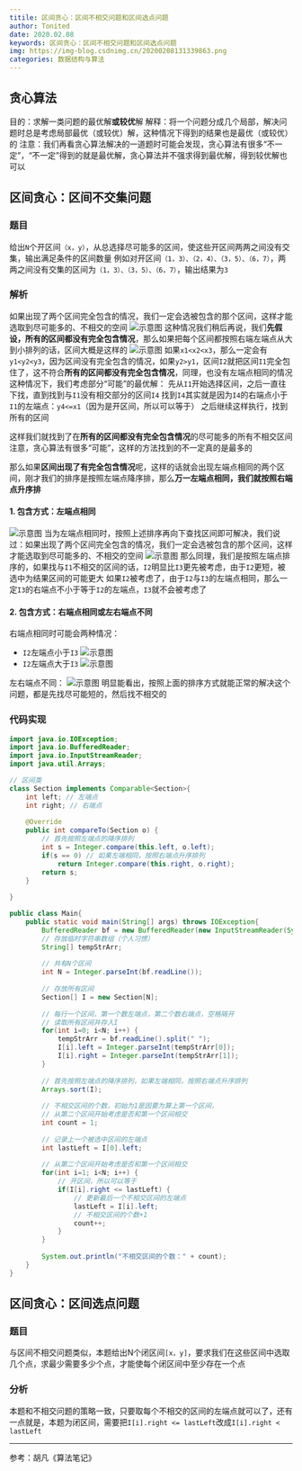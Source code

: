 ```yaml
---
titile: 区间贪心：区间不相交问题和区间选点问题
author: Tonited
date: 2020.02.08
keywords: 区间贪心：区间不相交问题和区间选点问题
img: https://img-blog.csdnimg.cn/20200208131339863.png
categories: 数据结构与算法
---
```


## 贪心算法

目的：求解一类问题的最优解**或较优**解
解释：将一个问题分成几个局部，解决问题时总是考虑局部最优（或较优）解，这种情况下得到的结果也是最优（或较优）的
注意：我们再看贪心算法解决的一道题时可能会发现，贪心算法有很多“不一定”，“不一定”得到的就是最优解，贪心算法并不强求得到最优解，得到较优解也可以

## 区间贪心：区间不交集问题
### 题目
给出`N`个开区间`（x，y）`，从总选择尽可能多的区间，使这些开区间两两之间没有交集，输出满足条件的区间数量
例如对开区间`（1，3）、（2，4）、（3，5）、（6，7）`，两两之间没有交集的区间为`（1，3）、（3，5）、（6，7）`，输出结果为`3`
### 解析
如果出现了两个区间完全包含的情况，我们一定会选被包含的那个区间，这样才能选取到尽可能多的、不相交的空间
![示意图](https://img-blog.csdnimg.cn/20200208131118433.png)
这种情况我们稍后再说，我们**先假设，所有的区间都没有完全包含情况**，那么如果把每个区间都按照右端左端点从大到小排列的话，区间大概是这样的
![示意图](https://img-blog.csdnimg.cn/20200208131339863.png)
如果`x1<x2<x3`，那么一定会有`y1<y2<y3`，因为区间没有完全包含的情况，如果`y2>y1`，区间`I2`就把区间`I1`完全包住了，这不符合**所有的区间都没有完全包含情况**，同理，也没有左端点相同的情况
这种情况下，我们考虑部分“可能”的最优解：
先从`I1`开始选择区间，之后一直往下找，直到找到与`I1`没有相交部分的区间`I4`
找到`I4`其实就是因为`I4`的右端点小于`I1`的左端点：`y4<=x1`（因为是开区间，所以可以等于）
之后继续这样执行，找到所有的区间

这样我们就找到了在**所有的区间都没有完全包含情况**的尽可能多的所有不相交区间
注意，贪心算法有很多“可能”，这样的方法找到的不一定真的是最多的

那么如果**区间出现了有完全包含情况**呢，这样的话就会出现左端点相同的两个区间，刚才我们的排序是按照左端点降序排，那么**万一左端点相同，我们就按照右端点升序排**

#### 1. 包含方式：左端点相同
![示意图](https://img-blog.csdnimg.cn/20200208135322832.png)
当为左端点相同时，按照上述排序再向下查找区间即可解决，我们说过：如果出现了两个区间完全包含的情况，我们一定会选被包含的那个区间，这样才能选取到尽可能多的、不相交的空间
![示意图](https://img-blog.csdnimg.cn/20200208131118433.png)
那么同理，我们是按照左端点排序的，如果找与`I1`不相交的区间的话，`I2`明显比`I3`更先被考虑，由于`I2`更短，被选中为结果区间的可能更大
如果`I2`被考虑了，由于`I2`与`I3`的左端点相同，那么一定`I3`的右端点不小于等于`I2`的左端点，`I3`就不会被考虑了

#### 2. 包含方式：右端点相同或左右端点不同
右端点相同时可能会两种情况：

- `I2`左端点小于`I3`
	![示意图](https://img-blog.csdnimg.cn/20200208141414941.png?x-oss-process=image/watermark,type_ZmFuZ3poZW5naGVpdGk,shadow_10,text_aHR0cHM6Ly9ibG9nLmNzZG4ubmV0L3dlaXhpbl80MzU1MzY5NA==,size_16,color_FFFFFF,t_70)
- `I2`左端点大于`I3`
	![示意图](https://img-blog.csdnimg.cn/20200208141938347.png)

左右端点不同：
![示意图](https://img-blog.csdnimg.cn/20200208142302826.png)
明显能看出，按照上面的排序方式就能正常的解决这个问题，都是先找尽可能短的，然后找不相交的

### 代码实现
```java
import java.io.IOException;
import java.io.BufferedReader;
import java.io.InputStreamReader;
import java.util.Arrays;

// 区间类
class Section implements Comparable<Section>{
	int left; // 左端点
	int right; // 右端点
	
	@Override
	public int compareTo(Section o) {
		// 首先按照左端点的降序排列
		int s = Integer.compare(this.left, o.left);
		if(s == 0) // 如果左端相同，按照右端点升序排列
			return Integer.compare(this.right, o.right);
		return s;
	}
	
}

public class Main{
	public static void main(String[] args) throws IOException{
		BufferedReader bf = new BufferedReader(new InputStreamReader(System.in));
		// 存放临时字符串数组（个人习惯）
		String[] tempStrArr;
		
		// 共有N个区间
		int N = Integer.parseInt(bf.readLine());
		
		// 存放所有区间
		Section[] I = new Section[N];
		
		// 每行一个区间，第一个数左端点，第二个数右端点，空格隔开
		// 读取所有区间并存入I
		for(int i=0; i<N; i++) {
			tempStrArr = bf.readLine().split(" ");
			I[i].left = Integer.parseInt(tempStrArr[0]);
			I[i].right = Integer.parseInt(tempStrArr[1]);
		}
		
		// 首先按照左端点的降序排列，如果左端相同，按照右端点升序排列
		Arrays.sort(I);
		
		// 不相交区间的个数，初始为1是因要为算上第一个区间，
		// 从第二个区间开始考虑是否和第一个区间相交
		int count = 1;
		
		// 记录上一个被选中区间的左端点
		int lastLeft = I[0].left;
		
		// 从第二个区间开始考虑是否和第一个区间相交
		for(int i=1; i<N; i++) {
			// 开区间，所以可以等于
			if(I[i].right <= lastLeft) {
				// 更新最后一个不相交区间的左端点
				lastLeft = I[i].left;
				// 不相交区间的个数+1
				count++;
			}
		}
		
		System.out.println("不相交区间的个数：" + count);
	}
}

```

## 区间贪心：区间选点问题
### 题目
与区间不相交问题类似，本题给出N个闭区间`[x，y]`，要求我们在这些区间中选取几个点，求最少需要多少个点，才能使每个闭区间中至少存在一个点
### 分析
本题和不相交问题的策略一致，只要取每个不相交的区间的左端点就可以了，还有一点就是，本题为闭区间，需要把`I[i].right <= lastLeft`改成`I[i].right < lastLeft`
<hr/>
参考：胡凡《算法笔记》
